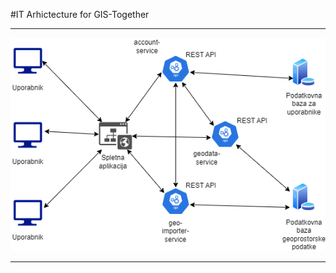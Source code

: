 #IT Arhictecture for GIS-Together
<br> 

---

![System diagram](/.project/system-diagram.drawio.png)

---
